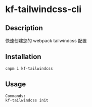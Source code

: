 # kf-tailwindcss-cli

## Description

快速创建您的 webpack tailwindcss 配置

## Installation

```bash
cnpm i kf-tailwindcss
```

## Usage

```bash
Commands:
kf-tailwindcss init
```
